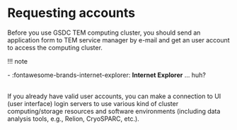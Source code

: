# Requesting accounts

Before you use GSDC TEM computing cluster, you should send an application form to TEM service manager by e-mail and get an user account to access the computing cluster.

!!! note
    <div class="grid cards" markdown>
    - :fontawesome-brands-internet-explorer: __Internet Explorer__ ... huh?
    </div>

<br>
If you already have valid user accounts, you can make a connection to UI (user interface) login servers to use various kind of cluster computing/storage resources and software environments (including data analysis tools, e.g., Relion, CryoSPARC, etc.).
